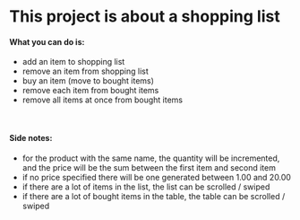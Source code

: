 # This project is about a shopping list

#### What you can do is:
* add an item to shopping list
* remove an item from shopping list
* buy an item (move to bought items)
* remove each item from bought items
* remove all items at once from bought items

<br />

#### Side notes:
* for the product with the same name, the quantity will be incremented, and the price will be the sum between the first item and second item
* if no price specified there will be one generated between 1.00 and 20.00
* if there are a lot of items in the list, the list can be scrolled / swiped
* if there are a lot of bought items in the table, the table can be scrolled / swiped

<br />
